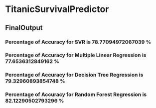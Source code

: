 # TitanicSurvivalPredictor

## FinalOutput

### Percentage of Accuracy for SVR is 78.77094972067039 %
### Percentage of Accuracy for Multiple Linear Regression is 77.6536312849162 %
### Percentage of Accuracy for Decision Tree Regression is 79.32960893854748 %
### Percentage of Accuracy for Random Forest Regression is 82.12290502793296 %
